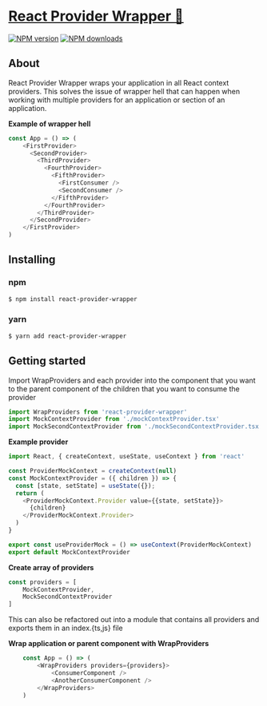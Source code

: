 # [React Provider Wrapper 🎁](https://github.com/scottjr632/react-provider-wrapper)

[![NPM version](http://img.shields.io/npm/v/react-provider-wrapper.svg)](https://www.npmjs.com/package/react-provider-wrapper)
[![NPM downloads](http://img.shields.io/npm/dm/react-provider-wrapper.svg)](https://www.npmjs.com/package/react-provider-wrapper)

## About  

React Provider Wrapper wraps your application in all React context providers.
This solves the issue of wrapper hell that can happen when working with multiple providers for an application or section of an application.

__Example of wrapper hell__
```js
const App = () => (
    <FirstProvider>
      <SecondProvider>
        <ThirdProvider>
          <FourthProvider>
            <FifthProvider>
              <FirstConsumer />
              <SecondConsumer />
            </FifthProvider>
          </FourthProvider>
        </ThirdProvider>
      </SecondProvider>
    </FirstProvider>
)
```

## Installing

### npm
```sh
$ npm install react-provider-wrapper
```
### yarn
```sh
$ yarn add react-provider-wrapper
```

## Getting started

Import WrapProviders and each provider into the component that you want to the parent component of the children that you want to consume the provider

```ts
import WrapProviders from 'react-provider-wrapper'
import MockContextProvider from './mockContextProvider.tsx'
import MockSecondContextProvider from './mockSecondContextProvider.tsx'
```  
__Example provider__
```js
import React, { createContext, useState, useContext } from 'react'

const ProviderMockContext = createContext(null)
const MockContextProvider = ({ children }) => {
  const [state, setState] = useState({});
  return (
    <ProviderMockContext.Provider value={{state, setState}}>
      {children}
    </ProviderMockContext.Provider>
  )
}

export const useProviderMock = () => useContext(ProviderMockContext)
export default MockContextProvider
```

__Create array of providers__
```js
const providers = [
    MockContextProvider,
    MockSecondContextProvider
]
```
This can also be refactored out into a module that contains all providers and exports them in an index.{ts,js} file

__Wrap application or parent component with WrapProviders__
```js
    const App = () => (
        <WrapProviders providers={providers}>
            <ConsumerComponent />
            <AnotherConsumerComponent />
        </WrapProviders>
    )
```